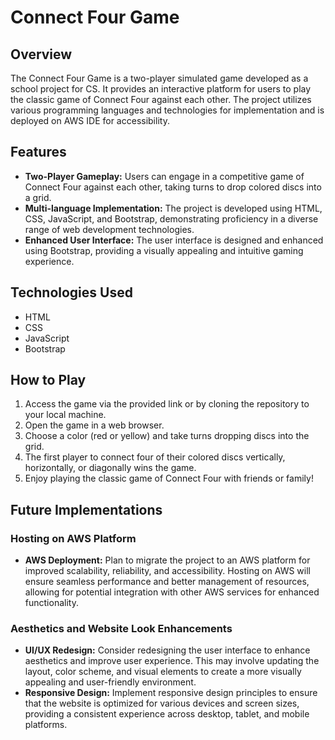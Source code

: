 # Connect Four Game

## Overview
The Connect Four Game is a two-player simulated game developed as a school project for CS. It provides an interactive platform for users to play the classic game of Connect Four against each other. The project utilizes various programming languages and technologies for implementation and is deployed on AWS IDE for accessibility.

## Features
- **Two-Player Gameplay:** Users can engage in a competitive game of Connect Four against each other, taking turns to drop colored discs into a grid.
- **Multi-language Implementation:** The project is developed using HTML, CSS, JavaScript, and Bootstrap, demonstrating proficiency in a diverse range of web development technologies.
- **Enhanced User Interface:** The user interface is designed and enhanced using Bootstrap, providing a visually appealing and intuitive gaming experience.

## Technologies Used
- HTML
- CSS
- JavaScript
- Bootstrap

## How to Play
1. Access the game via the provided link or by cloning the repository to your local machine.
2. Open the game in a web browser.
3. Choose a color (red or yellow) and take turns dropping discs into the grid.
4. The first player to connect four of their colored discs vertically, horizontally, or diagonally wins the game.
5. Enjoy playing the classic game of Connect Four with friends or family!

## Future Implementations

### Hosting on AWS Platform
- **AWS Deployment:** Plan to migrate the project to an AWS platform for improved scalability, reliability, and accessibility. Hosting on AWS will ensure seamless performance and better management of resources, allowing for potential integration with other AWS services for enhanced functionality.

### Aesthetics and Website Look Enhancements
- **UI/UX Redesign:** Consider redesigning the user interface to enhance aesthetics and improve user experience. This may involve updating the layout, color scheme, and visual elements to create a more visually appealing and user-friendly environment.
- **Responsive Design:** Implement responsive design principles to ensure that the website is optimized for various devices and screen sizes, providing a consistent experience across desktop, tablet, and mobile platforms.
